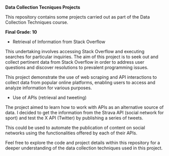 **Data Collection Tecniques Projects**

This repository contains some projects carried out as part of the Data Collection Techniques course.

**Final Grade: 10**

  - Retrieval of Information from Stack Overflow

This undertaking involves accessing Stack Overflow and executing searches for particular inquiries. The aim of this project is to seek out and collect pertinent data from Stack Overflow in order to address user questions and discover resolutions to prevalent programming issues.

This project demonstrate the use of web scraping and API interactions to collect data from popular online platforms, enabling users to access and analyze information for various purposes.

  - Use of APIs (retrieval and tweeting)

The project aimed to learn how to work with APIs as an alternative source of data. I decided to get the information from the Strava API (social network for sport) and test the X API (Twitter) by publishing a series of tweets. 

This could be used to automate the publication of content on social networks using the functionalities offered by each of their APIs.

Feel free to explore the code and project details within this repository for a deeper understanding of the data collection techniques used in this project.


